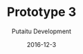 ---
title: 'Prototype 3'
footer: d27bd9b77239ed4ed6384199c0867d749f549842
sections:
    -
        template: banner
        text: '# Chess Kingdom'
        color: '#462d1e'
        theme: dark
    -
        template: richTextSection
        text: "<iframe allowfullscreen=\"true\" frameborder=\"0\" height=\"569\" mozallowfullscreen=\"true\" src=\"https://docs.google.com/presentation/d/e/2PACX-1vSS9AAmqSH2mEuhbQ8jVgtl4JCNjF0_RWqhrQypNfRgfM9pXee6DZvyHXlB19B--UNUOWO8KkjMltr6/embed?start=false&amp;loop=false&amp;delayms=3000\" webkitallowfullscreen=\"true\" width=\"960\"></iframe>\n\n## Idea generation\n\nIn our brainstorming process we focused on games we used to play but stopped and try to identify the reason and propose solution. We evaluated some games and chosen chess, because most of us have tried it and got frustrated with it and eventually stopped. It is interesting to us that while chess maintaines interest from\_a large group of player, it fails to include so many\_others, especially newcomers. It could be because the skill gap between exprienced player and new player is too big, and that the learning experience is unforgiving: players can lose the game in just a few moves, it could be really hard to learn chess by playing with an experienced player. We then looked at what the game experience of chess is. It is a skill based and competitive game (Ag<span class=\"fontstyle0\">õ</span>n). By adding randomness and luck elements (Alea) to the game, we predict that the game would be more accessible to novice players. To make the game more engaging and appealing to more types of player, we also added Mimicry elements to the game. For the first iteration we made use of a D20 dice inspired by role playing game. We randomly drafted the states for the different chess pieces because we cannot know if the stats are balanced before we have tried it out.\n\n## Second iteration\n\nAfter the first play tests we identified some balancing issues. For example, some we found a Dominant Strategy. Even though the player can choose whether to make an attack attempt, there is no real risk in making the move, making this strategy always preferrable. We also found some Super Units, they are overpowered as they have high attack ponits and at the same time\_hard to beat . Base on these we adjusted the attack and amour points of game pieces, and added consequence for a failed attack, which is the chess piece cannot be used in the next round.\n\n## Third iteration\n\nAfter another playthrough we discovered that the punishment for fail attacks is not harsh enough to be effective, so instead we make the chess piece vulnerable (amour drop to 0) in the opponent's turn\_instead of freezing its movement. This greatly increase\_the risk to make an attack, because one can lose the piece if it fails.\n\n## Fourth iteration\n\nTo add more luck elements and utilize the D20, we decided to add consequences for critical fail and critical success. Due to their rare occurrence, the consequences should be critical. We have considered killing the chess piece immediately in the event of a critical fail, but we think such a punishment is too harsh, and we prefer a consequence that add some more gameplay and decision making, therefore we decided to let the opponent counter attack. This way the other player can be involved even when it's not their turn, and it adds more tension since it is not certain that the opponent's counter attack will be successful. For critical success, the player gets an extra turn. In order to not drag the process\_too long, the player does not start from the beginning of the game loop i.e rolling D6, instead she is limited to the last D6 roll she made. This also limit how drastic the game state is going to change when a player gets a critical success.\n\n## Game Loop\n\n![detailed-gameloop.png](//kimberlyliu.com/itu-portfolio/media/d7c2bed3766923dba43e2f215c82f83169598613/detailed-gameloop.jpg)\n\nAfter the\_changes, the game loop of Chess Kingdom is much longer than traditional chess, which makes each loop more complicated. However, from our play tests we felt that the pace of the game was actually faster, probably because there is always some actions taken\_compare to just sitting and thinking in traditional chess. Since the punishment of making a wrong move is not as fetal, and that not chess\_pieces are movable in a turn, players tend to put less time in planning their moves.\n\n## Mechanics\n\nThe most interesting effect\_on\_the mechanic is that checkmate, which is an important part of the traditional chess, is no longer possible. Even though the player can take the king with two pieces, she\_still needs to roll the die to see it the attack is successful to win. In traditional chess, the King piece is an important piece that player should protect and not place in dangerous locations. In Chess kingdom, player can use the King as an attacker as it has high attack points and it's not easy to beat. Also, when an experienced player make a clever attack and it fails, the inexperienced player will become aware of such possibility and may try it in the next round. In normal chess, player either can or cannot move to a particular square, in Chess Kingdom, when an attack fail, the piece will be pushed back to its original position, even though the movement was allowed by the rules.\n\n## Rules\n\nChess is a minimalistic game: there is only a small set of rules, the mechanics are simple and the control is easy to learn. It has low perceived complexity but deep systemic complexity. In this assignment I was a new player in chess,\_because I only grew up with Chinese Chess, which is very similar but not the same. I felt\_that it will still take a long time to be able to play the game, even though there aren't a lot of rules. Difficulty in learning can be one of the results of having a small rule set, because rules also serve as a guideline to player actions, the less there are, the bigger the space it is for player to explore and perform in, resulting in the long time it requires to learn to play the game strategically. A lot of actions are allowed by rules in the game, but they will lead to losing the game, and to new players they might feel like some hidden rules that are hard to explore.\n\nI think this space for exploration\_is particularly important for skill based games as it gives player a sense of achievement, and they can express themselve and share this acheivement with others. As we altered the game we have have introduced more rules and reduce the space for exploration and strategy to master the game. One of the method we used to avoid making the rules too overwhelming is to group them and provide aids to remind players of them\_(having a chess piece statistics card). Another way is to try to reuse existing game elements to make rules easier to remember. For example, we make use of the attack point statistics to decide what pieces the player can move after rolling a D6.\n\n## Experience\n\nBy adding more Alea and Mimicry to the game, there are more uncertainty and less planning involved. Since the consequences of mistakes are not so permanent, players can play more carelessly and instinctually which could make the game more fast paced. Players could also play more relaxed as it the game requires less experience and tactical thinking. By bridging the gap between chess veterans and novices, the experience become more open, because more people can play the game\n\n### Alea\n\nWe changed the controller scheme to add more Alea to the game. The use of a D-6 dice to decide which piece a player can move. The D-20 dice decide whether an attack will be successful. This adds a lot of uncertainty in the game,it is harder for experienced chess player to make long term strategic because the results of their actions are unpredictable.\n\n### Mimicry\n\nIn chess, every game piece is distinctive, they have different names and movement rules. However, their names and forms do not relate strongly to their functions and roles in the game other than having unrelated movement rules. In our first iteration, we assigned armor and attack points to the game pieces like in role playing games to strengthen the mimicry aspect of the game. For example, a rook has strong defense and weak attack and it aligns with the perception of the functionality of the piece ; knights and queens are good \"attackers\", The mimicry could further be enhanced by giving more background information on the characters explaining why their profiles are the way they are.\n\n### For inexperienced players\n\nAs there are less punishment for mistakes, Chess Kingdom is accessible for new players, from our playtest it shows that inexperienced players lose by less to the experienced player, it is even possible for them to win. Chess Kingdom can also provide a way to learn about chess in a more forgiving way, for example when an experienced player tries a move but fail, inexperienced player can try it too. The game can't be ended as fast as traditional game when played with an experienced player, so the inexperienced players can take their time to learn about the game.\n\n### For experienced players\n\nAlthough not as important, skills in traditional chess still give an advantage to experienced players. In traditional chess it is common to give handicaps to inexperienced player, but many do not prefer that as it might be condescending. It could be easier for them to play with inexperienced players in Chess Kingdom in a more fair way, and I imagine it could be good for parents playing with children, or as an introduction for someone who wants to eventually play traditional chess."
meta:
    id: e299e3e9d6aacab759e3a6e7764f6e92b1229230
    parentId: f8d133111ad5ddad52a465c47d7cdbef5923fc8d
    language: en
date: '2016-12-3'
author: 'Putaitu Development'
permalink: /prototype-3/
layout: sectionPage
---